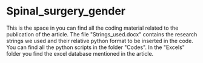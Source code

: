 # Spinal_surgery_gender
This is the space in you can find all the coding material related to the publication of the article. 
The file "Strings_used.docx" contains the research strings we used and their relative python format to be inserted in the code.
You can find all the python scripts in the folder "Codes".
In the "Excels" folder you find the excel database mentioned in the article.

